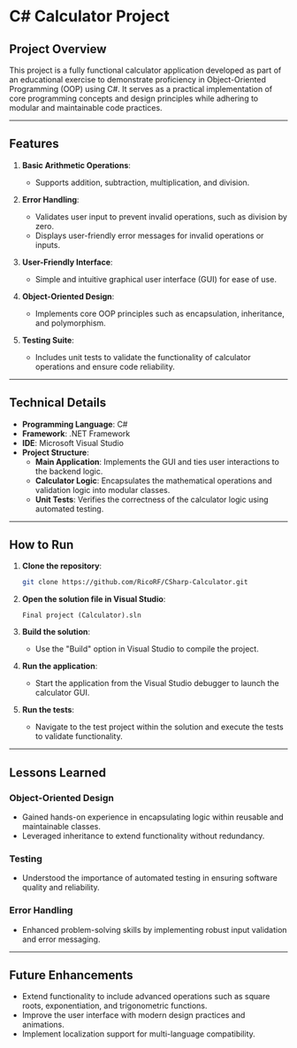 # C# Calculator Project

## Project Overview

This project is a fully functional calculator application developed as part of an educational exercise to demonstrate proficiency in Object-Oriented Programming (OOP) using C#. It serves as a practical implementation of core programming concepts and design principles while adhering to modular and maintainable code practices.

---

## Features

1. **Basic Arithmetic Operations**:
   - Supports addition, subtraction, multiplication, and division.

2. **Error Handling**:
   - Validates user input to prevent invalid operations, such as division by zero.
   - Displays user-friendly error messages for invalid operations or inputs.

3. **User-Friendly Interface**:
   - Simple and intuitive graphical user interface (GUI) for ease of use.

4. **Object-Oriented Design**:
   - Implements core OOP principles such as encapsulation, inheritance, and polymorphism.

5. **Testing Suite**:
   - Includes unit tests to validate the functionality of calculator operations and ensure code reliability.

---

## Technical Details

- **Programming Language**: C#
- **Framework**: .NET Framework
- **IDE**: Microsoft Visual Studio
- **Project Structure**:
  - **Main Application**: Implements the GUI and ties user interactions to the backend logic.
  - **Calculator Logic**: Encapsulates the mathematical operations and validation logic into modular classes.
  - **Unit Tests**: Verifies the correctness of the calculator logic using automated testing.

---

## How to Run

1. **Clone the repository**:
   ```bash
   git clone https://github.com/RicoRF/CSharp-Calculator.git
   ```

2. **Open the solution file in Visual Studio**:
   ```
   Final project (Calculator).sln
   ```

3. **Build the solution**:
   - Use the "Build" option in Visual Studio to compile the project.

4. **Run the application**:
   - Start the application from the Visual Studio debugger to launch the calculator GUI.

5. **Run the tests**:
   - Navigate to the test project within the solution and execute the tests to validate functionality.

---

## Lessons Learned

### Object-Oriented Design
- Gained hands-on experience in encapsulating logic within reusable and maintainable classes.
- Leveraged inheritance to extend functionality without redundancy.

### Testing
- Understood the importance of automated testing in ensuring software quality and reliability.

### Error Handling
- Enhanced problem-solving skills by implementing robust input validation and error messaging.

---

## Future Enhancements

- Extend functionality to include advanced operations such as square roots, exponentiation, and trigonometric functions.
- Improve the user interface with modern design practices and animations.
- Implement localization support for multi-language compatibility.
